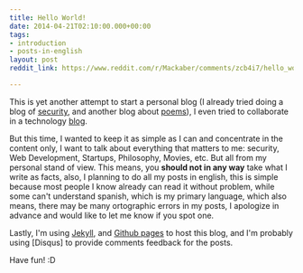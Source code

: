 ```yaml
---
title: Hello World!
date: 2014-04-21T02:10:00.000+00:00
tags:
- introduction
- posts-in-english
layout: post
reddit_link: https://www.reddit.com/r/Mackaber/comments/zcb4i7/hello_world/

---
```

This is yet another attempt to start a personal blog (I already tried doing a blog of [security], and another blog about [poems]), I even tried to collaborate in a technology [blog]. 

But this time, I wanted to keep it as simple as I can and concentrate in the content only, I want to talk about everything that matters to me: security, Web Development, Startups, Philosophy, Movies, etc. But all from my personal stand of view. This means, you **should not in any way** take what I write as facts, also, I planning to do all my posts in english, this is simple because most people I know already can read it without problem, while some can't understand spanish, which is my primary language, which also means, there may be many ortographic errors in my posts, I apologize in advance and would like to let me know if you spot one.

Lastly, I'm using [Jekyll], and [Github pages] to host this blog, and I'm probably using [Disqus] to provide comments feedback for the posts.

Have fun! :D

[security]: securityisaj0ke.blogspot.mx
[poems]: http://pdadme.blogspot.mx/
[blog]: http://plusbits.mx/
[Jekyll]: http://jekyllrb.com/
[Github pages]: https://pages.github.com/